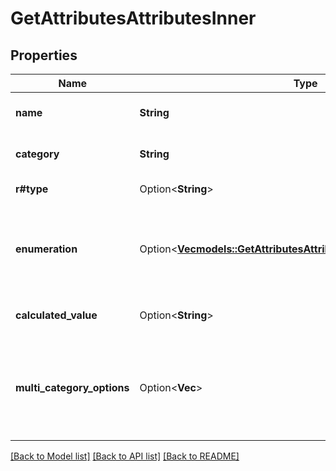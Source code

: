 # GetAttributesAttributesInner

## Properties

Name | Type | Description | Notes
------------ | ------------- | ------------- | -------------
**name** | **String** | Name of the attribute | 
**category** | **String** | Category of the attribute | 
**r#type** | Option<**String**> | Type of the attribute | [optional]
**enumeration** | Option<[**Vec<models::GetAttributesAttributesInnerEnumerationInner>**](getAttributes_attributes_inner_enumeration_inner.md)> | Parameter only available for \"category\" type attributes. | [optional]
**calculated_value** | Option<**String**> | Calculated value formula | [optional]
**multi_category_options** | Option<**Vec<String>**> | Parameter only available for \"multiple-choice\" type attributes. | [optional]

[[Back to Model list]](../README.md#documentation-for-models) [[Back to API list]](../README.md#documentation-for-api-endpoints) [[Back to README]](../README.md)


